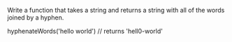 Write a function that takes a string and returns a string with all of the words joined by a hyphen.

hyphenateWords('hello world') // returns 'hell0-world'

